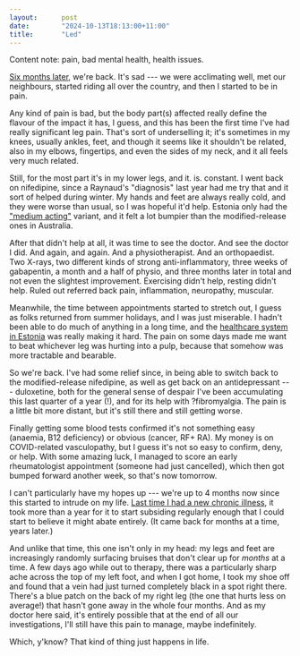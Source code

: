 ```yaml
---
layout:      post
date:        "2024-10-13T18:13:00+11:00"
title:       "Led"
---
```


Content note: pain, bad mental health, health issues.

[Six months later][early], we're back. It's sad --- we were acclimating well,
met our neighbours, started riding all over the country, and then I started to
be in pain.

[early]: /eesti/2024/04/11/early-nyonks/

Any kind of pain is bad, but the body part(s) affected really define the flavour
of the impact it has, I guess, and this has been the first time I've had really
significant leg pain.  That's sort of underselling it; it's sometimes in my
knees, usually ankles, feet, and though it seems like it shouldn't be related,
also in my elbows, fingertips, and even the sides of my neck, and it all feels
very much related.

Still, for the most part it's in my lower legs, and it. is. constant. I went
back on nifedipine, since a Raynaud's "diagnosis" last year had me try that
and it sort of helped during winter. My hands and feet are always really cold,
and they were worse than usual, so I was hopeful it'd help. Estonia only had
the ["medium acting"][NSW health] variant, and it felt a lot bumpier than the
modified-release ones in Australia.

[NSW health]: https://www.health.nsw.gov.au/sabs/Documents/2021-sn-001.pdf

After that didn't help at all, it was time to see the doctor. And see the
doctor I did. And again, and again. And a physiotherapist. And an orthopaedist.
Two X-rays, two different kinds of strong anti-inflammatory, three weeks of
gabapentin, a month and a half of physio, and three months later in total and
not even the slightest improvement. Exercising didn't help, resting didn't help.
Ruled out referred back pain, inflammation, neuropathy, muscular.

Meanwhile, the time between appointments started to stretch out, I guess as
folks returned from summer holidays, and I was just miserable. I hadn't been
able to do much of anything in a long time, and the [healthcare system in
Estonia][lobsters] was really making it hard. The pain on some days made me want
to beat whichever leg was hurting into a pulp, because that somehow was more
tractable and bearable.

[lobsters]: https://lobste.rs/s/jqfp5d/what_are_you_doing_this_week#c_hihjcw

So we're back. I've had some relief since, in being able to switch back to
the modified-release nifedipine, as well as get back on an antidepressant ---
duloxetine, both for the general sense of despair I've been accumulating this
last quarter of a year (!), and for its help with ?fibromyalgia. The pain is a
little bit more distant, but it's still there and still getting worse.

Finally getting some blood tests confirmed it's not something easy (anaemia,
B12 deficiency) or obvious (cancer, RF+ RA). My money is on COVID-related
vasculopathy, but I guess it's not so easy to confirm, deny, or help. With some
amazing luck, I managed to score an early rheumatologist appointment (someone
had just cancelled), which then got bumped forward another week, so that's now
tomorrow.

I can't particularly have my hopes up --- we're up to 4 months now since this
started to intrude on my life. [Last time I had a new chronic illness][last
time], it took more than a year for it to start subsiding regularly enough that
I could start to believe it might abate entirely. (It came back for months at a
time, years later.)

[last time]: /2016/08/22/illness-1.html

And unlike that time, this one isn't only in my head: my legs and feet are
increasingly randomly surfacing bruises that don't clear up for *months* at
a time. A few days ago while out to therapy, there was a particularly sharp
ache across the top of my left foot, and when I got home, I took my shoe off
and found that a vein had just turned completely black in a spot right there.
There's a blue patch on the back of my right leg (the one that hurts less on
average!) that hasn't gone away in the whole four months. And as my doctor here
said, it's entirely possible that at the end of all our investigations, I'll
still have this pain to manage, maybe indefinitely.

Which, y'know? That kind of thing just happens in life.
